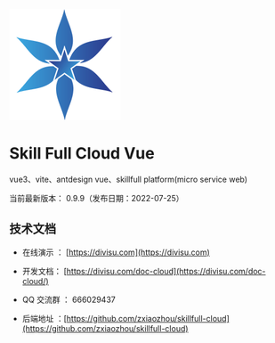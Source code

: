 <img src="./public/resource/img/logo.png"  height="200" width="200">

# Skill Full Cloud Vue

vue3、vite、antdesign vue、skillfull platform(micro service web)

当前最新版本： 0.9.9（发布日期：2022-07-25）

## 技术文档

- 在线演示 ： [https://divisu.com](https://divisu.com)

- 开发文档： [https://divisu.com/doc-cloud](https://divisu.com/doc-cloud/)

- QQ 交流群 ： 666029437

- 后端地址 ：[https://github.com/zxiaozhou/skillfull-cloud](https://github.com/zxiaozhou/skillfull-cloud)
